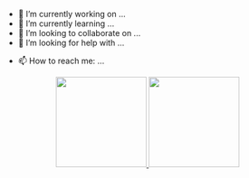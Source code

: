 - 🔭 I’m currently working on ...
- 🌱 I’m currently learning ...
- 👯 I’m looking to collaborate on ...
- 🤔 I’m looking for help with ...
<!-- - 💬 Ask me about ... -->
- 📫 How to reach me: ...
<!-- - 😄 Pronouns: ... -->
<!-- - ⚡ Fun fact: ... --> 

<div style="display: inline_block" align="center">
  <a href="https://github.com/flavialabanca">
  <img height="160em" src="https://github-readme-stats.vercel.app/api?username=flavialabanca&show_icons=true&theme=dark&include_all_commits=true&count_private=true"/>
  <img height="160em" src="https://github-readme-stats.vercel.app/api/top-langs/?username=flavialabanca&layout=compact&langs_count=7&theme=dark"/>
</div>
